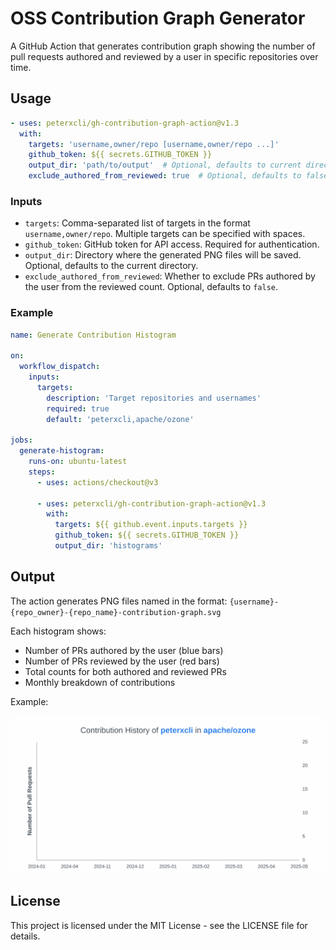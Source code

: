 # OSS Contribution Graph Generator

A GitHub Action that generates contribution graph showing the number of pull requests authored and reviewed by a user in specific repositories over time.

## Usage

```yaml
- uses: peterxcli/gh-contribution-graph-action@v1.3
  with:
    targets: 'username,owner/repo [username,owner/repo ...]'
    github_token: ${{ secrets.GITHUB_TOKEN }}
    output_dir: 'path/to/output'  # Optional, defaults to current directory
    exclude_authored_from_reviewed: true  # Optional, defaults to false
```

### Inputs

- `targets`: Comma-separated list of targets in the format `username,owner/repo`. Multiple targets can be specified with spaces.
- `github_token`: GitHub token for API access. Required for authentication.
- `output_dir`: Directory where the generated PNG files will be saved. Optional, defaults to the current directory.
- `exclude_authored_from_reviewed`: Whether to exclude PRs authored by the user from the reviewed count. Optional, defaults to `false`.

### Example

```yaml
name: Generate Contribution Histogram

on:
  workflow_dispatch:
    inputs:
      targets:
        description: 'Target repositories and usernames'
        required: true
        default: 'peterxcli,apache/ozone'

jobs:
  generate-histogram:
    runs-on: ubuntu-latest
    steps:
      - uses: actions/checkout@v3
      
      - uses: peterxcli/gh-contribution-graph-action@v1.3
        with:
          targets: ${{ github.event.inputs.targets }}
          github_token: ${{ secrets.GITHUB_TOKEN }}
          output_dir: 'histograms'
```

## Output

The action generates PNG files named in the format:
`{username}-{repo_owner}-{repo_name}-contribution-graph.svg`

Each histogram shows:
- Number of PRs authored by the user (blue bars)
- Number of PRs reviewed by the user (red bars)
- Total counts for both authored and reviewed PRs
- Monthly breakdown of contributions

Example:

![peterxcli-apache-ozone-contribution-histogram](https://raw.githubusercontent.com/peterxcli/peterxcli/refs/heads/main/histograms/peterxcli-apache-ozone-contribution-graph.svg)

## License

This project is licensed under the MIT License - see the LICENSE file for details.

